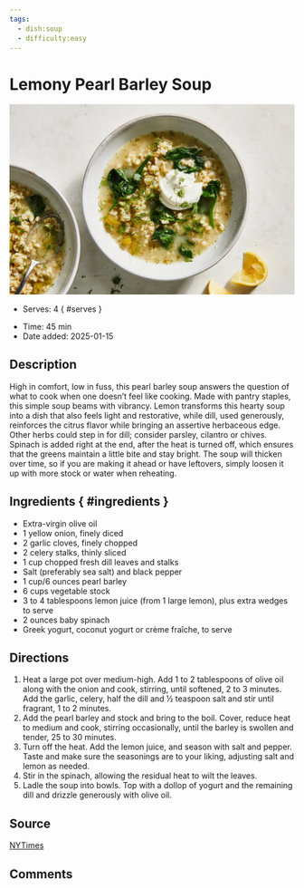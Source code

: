 ```yaml
---
tags:
  - dish:soup
  - difficulty:easy
---
```

<!-- Tags can have colon, but no space around it -->

# Lemony Pearl Barley Soup

![Recipe picture](../images/hm-pearl-barley-soup-wcbl-threeByTwoMediumAt2X-v3.webp)

<!-- Serves has to be a single number, no dashes, but text is allowed after the
number (e.g., 24 cookies) -->
- Serves: 4
{ #serves }
<!-- Time is not parsed, so anything can be input here, and additional
values can be added (e.g., "active time", "cooking time", etc) -->
- Time: 45 min
- Date added: 2025-01-15

## Description
High in comfort, low in fuss, this pearl barley soup answers the question of what to cook when one doesn’t feel like cooking. Made with pantry staples, this simple soup beams with vibrancy. Lemon transforms this hearty soup into a dish that also feels light and restorative, while dill, used generously, reinforces the citrus flavor while bringing an assertive herbaceous edge. Other herbs could step in for dill; consider parsley, cilantro or chives. Spinach is added right at the end, after the heat is turned off, which ensures that the greens maintain a little bite and stay bright. The soup will thicken over time, so if you are making it ahead or have leftovers, simply loosen it up with more stock or water when reheating.

## Ingredients { #ingredients }

<!-- Decimals are allowed, fractions are not. For ranges, use only a single dash
and no spaces between the numbers. -->
- Extra-virgin olive oil
- 1 yellow onion, finely diced
- 2 garlic cloves, finely chopped
- 2 celery stalks, thinly sliced
- 1 cup chopped fresh dill leaves and stalks
- Salt (preferably sea salt) and black pepper
- 1 cup/6 ounces pearl barley
- 6 cups vegetable stock
- 3 to 4 tablespoons lemon juice (from 1 large lemon), plus extra wedges to serve
- 2 ounces baby spinach
- Greek yogurt, coconut yogurt or crème fraîche, to serve
## Directions

<!-- If you have a direction that refers to a number of some ingredient, wrap
the number in asterisks and add `{.ingredient-num}` afterwards. For example,
write `Add 2 Tbsp oil to pan` as `Add *2*{.ingredient-num} to pan`. This allows
us to properly change the number when changing the serves value. -->
1. Heat a large pot over medium-high. Add 1 to 2 tablespoons of olive oil along with the onion and cook, stirring, until softened, 2 to 3 minutes. Add the garlic, celery, half the dill and ½ teaspoon salt and stir until fragrant, 1 to 2 minutes.
2. Add the pearl barley and stock and bring to the boil. Cover, reduce heat to medium and cook, stirring occasionally, until the barley is swollen and tender, 25 to 30 minutes.
3. Turn off the heat. Add the lemon juice, and season with salt and pepper. Taste and make sure the seasonings are to your liking, adjusting salt and lemon as needed.
4. Stir in the spinach, allowing the residual heat to wilt the leaves.
5. Ladle the soup into bowls. Top with a dollop of yogurt and the remaining dill and drizzle generously with olive oil.

## Source

[NYTimes](https://cooking.nytimes.com/recipes/1025017-lemony-pearl-barley-soup)

## Comments
